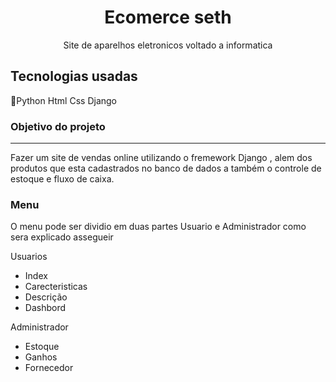 <h1 align='center'>Ecomerce seth</h1>
 <p align='center'>Site de aparelhos eletronicos voltado a informatica</p>

<h2>Tecnologias usadas</h2>
<p>🐍Python  Html  Css  Django</p>

<h3>Objetivo do projeto</h3>
<hr>
<p>Fazer um site de vendas online utilizando o fremework Django , alem dos produtos que esta cadastrados no banco de dados a também o controle de estoque e fluxo de caixa.</p>


<h3>Menu</h3>
<p>O menu pode ser dividio em duas partes Usuario e Administrador como sera explicado assegueir</p>
Usuarios
<ul> 
  <li>Index</li>
  <li>Carecteristicas</li>
  <li>Descrição</li>
  <li>Dashbord</li>
</ul>
Administrador
<ul>
  <li>Estoque</li>
  <li>Ganhos</li>
  <li>Fornecedor</li>
</ul>
